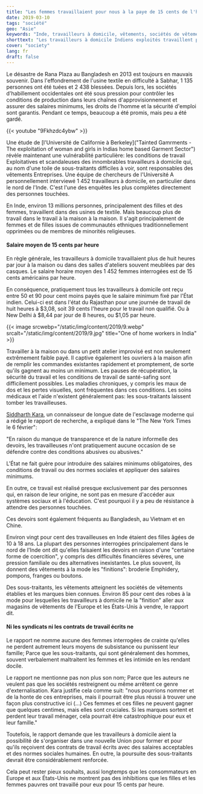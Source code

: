 ```yaml
---
title: "Les femmes travaillaient pour nous à la paye de 15 cents de l'heure"
date: 2019-03-10
tags: "société"
geo: "Asie"
keywords: "Inde, travailleurs à domicile, vêtements, sociétés de vêtements, entreprises, sociétés mondiales, Etats-Unis, Berkeley, Université, étude"
shorttext: "Les travailleurs à domicile Indiens exploités travaillent pour les entreprises de vêtements en Europe et aux États-Unis, l'Université de la Californie se découvre."
cover: "society"
lang: fr
draft: false
---
```


Le désastre de Rana Plaza au Bangladesh en 2013 est toujours en mauvais souvenir. Dans l'effondrement de l'usine textile en difficulté à Sabhar, 1 135 personnes ont été tuées et 2 438 blessées. Depuis lors, les sociétés d'habillement occidentales ont été sous pression pour contrôler les conditions de production dans leurs chaînes d'approvisionnement et assurer des salaires minimums, les droits de l'homme et la sécurité d'emploi sont garantis. Pendant ce temps, beaucoup a été promis, mais peu a été gardé.

{{< youtube "9Fkhzdc4ybw" >}}

Une étude de [l'Université de Californie à Berkeley]("Tainted Gamrments - The exploitation of woman and girls in Indias home based Garment Sector") révèle maintenant une vulnérabilité particulière: les conditions de travail Exploitatives et scandaleuses des innombrables travailleurs à domicile qui, au nom d'une toile de sous-traitants difficiles à voir, sont responsables des vêtements Entreprises. Une équipe de chercheurs de l'Université A personnellement interviewé 1 452 travailleurs à domicile, en particulier dans le nord de l'Inde. C'est l'une des enquêtes les plus complètes directement des personnes touchées.

En Inde, environ 13 millions personnes, principalement des filles et des femmes, travaillent dans des usines de textile. Mais beaucoup plus de travail dans le travail à la maison à la maison. Il s'agit principalement de femmes et de filles issues de communautés ethniques traditionnellement opprimées ou de membres de minorités religieuses.

#### Salaire moyen de 15 cents par heure

En règle générale, les travailleurs à domicile travaillaient plus de huit heures par jour à la maison ou dans des salles d'ateliers souvent meublées par des casques. Le salaire horaire moyen des 1 452 femmes interrogées est de 15 cents américains par heure.

En conséquence, pratiquement tous les travailleurs à domicile ont reçu entre 50 et 90 pour cent moins payés que le salaire minimum fixé par l'État indien. Celui-ci est dans l'état du Rajasthan pour une journée de travail de huit heures à $3,08, soit 39 cents l'heure pour le travail non qualifié. Ou à New Delhi à $8,44 par jour de 8 heures, ou $1,05 par heure.

{{< image srcwebp="/static/img/content/2019/9.webp" srcalt="/static/img/content/2019/9.jpg" title="One of home workers in India" >}}

Travailler à la maison ou dans un petit atelier improvisé est non seulement extrêmement faible payé. Il captive également les ouvriers à la maison afin de remplir les commandes existantes rapidement et promptement, de sorte qu'ils gagnent au moins un minimum. Les pauses de récupération, la sécurité du travail et les conditions de travail de santé-safing sont difficilement possibles. Les maladies chroniques, y compris les maux de dos et les pertes visuelles, sont fréquentes dans ces conditions. Les soins médicaux et l'aide n'existent généralement pas: les sous-traitants laissent tomber les travailleuses.

[Siddharth Kara](https://en.wikipedia.org/wiki/Siddharth_Kara "Siddharth Kara"), un connaisseur de longue date de l'esclavage moderne qui a rédigé le rapport de recherche, a expliqué dans le "The New York Times le 6 février":

"En raison du manque de transparence et de la nature informelle des devoirs, les travailleuses n'ont pratiquement aucune occasion de se défendre contre des conditions abusives ou abusives."

L'État ne fait guère pour introduire des salaires minimums obligatoires, des conditions de travail ou des normes sociales et appliquer des salaires minimums.

En outre, ce travail est réalisé presque exclusivement par des personnes qui, en raison de leur origine, ne sont pas en mesure d'accéder aux systèmes sociaux et à l'éducation. C'est pourquoi il y a peu de résistance à attendre des personnes touchées.

Ces devoirs sont également fréquents au Bangladesh, au Vietnam et en Chine.

Environ vingt pour cent des travailleuses en Inde étaient des filles âgées de 10 à 18 ans. La plupart des personnes interrogées principalement dans le nord de l'Inde ont dit qu'elles faisaient les devoirs en raison d'une "certaine forme de coercition", y compris des difficultés financières sévères, une pression familiale ou des alternatives inexistantes. Le plus souvent, ils donnent des vêtements à la mode les "finitions": broderie Emphidery, pompons, franges ou boutons.

Des sous-traitants, les vêtements atteignent les sociétés de vêtements établies et les marques bien connues. Environ 85 pour cent des robes à la mode pour lesquelles les travailleurs à domicile ne la "finition" aller aux magasins de vêtements de l'Europe et les États-Unis à vendre, le rapport dit.

#### Ni les syndicats ni les contrats de travail écrits ne

Le rapport ne nomme aucune des femmes interrogées de crainte qu'elles ne perdent autrement leurs moyens de subsistance ou punissent leur famille; Parce que les sous-traitants, qui sont généralement des hommes, souvent verbalement maltraitent les femmes et les intimide en les rendant docile.

Le rapport ne mentionne pas non plus son nom; Parce que les auteurs ne veulent pas que les sociétés restreignent ou même arrêtent ce genre d'externalisation. Kara justifie cela comme suit:  "nous pourrions nommer et de la honte de ces entreprises, mais il pourrait être plus réussi à trouver une façon plus constructive ici (...) Ces femmes et ces filles ne peuvent gagner que quelques centimes, mais elles sont cruciales. Si les marques sortent et perdent leur travail ménager, cela pourrait être catastrophique pour eux et leur famille."

Toutefois, le rapport demande que les travailleurs à domicile aient la possibilité de s'organiser dans une nouvelle Union pour former et pour qu'ils reçoivent des contrats de travail écrits avec des salaires acceptables et des normes sociales humaines. En outre, la poursuite des sous-traitants devrait être considérablement renforcée.

Cela peut rester pieux souhaits, aussi longtemps que les consommateurs en Europe et aux États-Unis ne montrent pas des inhibitions que les filles et les femmes pauvres ont travaillé pour eux pour 15 cents par heure.
